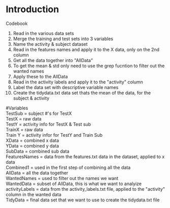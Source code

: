 # Introduction
Codebook

1. Read in the various data sets
2. Merge the training and test sets into 3 variables
3. Name the activity & subject dataset
4. Read in the features names and apply it to the X data, only on the 2nd column
5. Get all the data together into "AllData"
6. To get the mean & std only need to use the grep fucntion to filter out the wanted names
7. Apply these to the AllData
8. Read in the activity labels and apply it to the "activity" column
9. Label the data set with descriptive variable names
10. Create the tidydata.txt data set thats the mean of the data, for the subject & activity

#Variables  
TestSub = subject #'s for TestX  
TestX = raw data  
TestY = activity info for TestX & Test sub  
TrainX = raw data  
Train Y = activity infor for TestY and Train Sub  
XData = combined x data  
YData = combined y data  
SubData = combined sub data  
FeaturesNames = data from the features.txt data in the dataset, applied to x data  
Combined1 = used in the first step of combining all the data  
AllData = all the data together  
WantedNames = used to filter out the names we want  
WantedData = subset of AllData, this is what we want to analyize  
activityLabels = data from the activity_labels.txt file, applied to the "activity" column in the wanted data  
TidyData = final data set that we want to use to create the tidydata.txt file  

